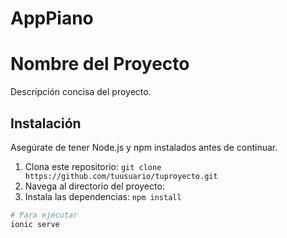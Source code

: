 # AppPiano

# Nombre del Proyecto

Descripción concisa del proyecto.

## Instalación

Asegúrate de tener Node.js y npm instalados antes de continuar.

1. Clona este repositorio: `git clone https://github.com/tuusuario/tuproyecto.git`
2. Navega al directorio del proyecto:
3. Instala las dependencias: `npm install`


```bash
# Para ejecutar
ionic serve
